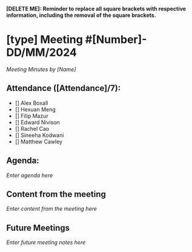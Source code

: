 **[DELETE ME]: Reminder to replace all square brackets with respective information, including the removal of the square brackets.**

# [type] Meeting #[Number]- DD/MM/2024

*Meeting Minutes by [Name]*

## Attendance ([Attendance]/7):

- [] Alex Boxall
- [] Hexuan Meng
- [] Filip Mazur
- [] Edward Nivison
- [] Rachel Cao
- [] Sineeha Kodwani
- [] Matthew Cawley

## Agenda:

*Enter agenda here*

## Content from the meeting

*Enter content from the meeting here*

## Future Meetings

*Enter future meeting notes here*
